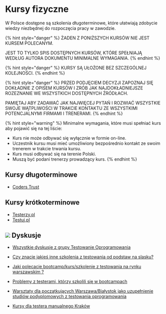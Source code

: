 # Kursy fizyczne

W Polsce dostępne są szkolenia długoterminowe, które ułatwiają zdobycie wiedzy niezbędnej do rozpoczęcia pracy w zawodzie.

{% hint style="danger" %}
ŻADEN Z PONIŻSZYCH KURSÓW NIE JEST KURSEM POLECANYM.

JEST TO TYLKO SPIS DOSTĘPNYCH KURSÓW, KTÓRE SPEŁNIAJĄ WEDŁUG AUTORA DOKUMENTU MINIMALNE WYMAGANIA.
{% endhint %}

{% hint style="danger" %}
KURSY SĄ UŁOŻONE BEZ SZCZEGÓLNEJ KOLEJNOŚCI.
{% endhint %}

{% hint style="danger" %}
PRZED PODJĘCIEM DECYZJI ZAPOZNAJ SIĘ DOKŁADNIE Z OPISEM KURSÓW I ZRÓB JAK NAJDOKŁADNIEJSZE ROZEZNANIE WE WSZYSTKICH DOSTĘPNYCH ŹRÓDŁACH.

PAMIĘTAJ ABY ZADAWAĆ JAK NAJWIĘCEJ PYTAŃ I ROZWIAĆ WSZYSTKIE SWOJE WĄTPLIWOŚCI W TRAKCIE KONTAKTU ZE WSZYSTKIMI POTENCJALNYMI FIRMAMI I TRENERAMI.
{% endhint %}

{% hint style="warning" %}
Minimalne wymagania, które musi spełniać kurs aby pojawić się na tej liście:

* Kurs nie może odbywać się wyłącznie w formie on-line.
* Uczestnik kursu musi mieć umożliwiony bezpośrednio kontakt ze swoim trenerem w trakcie trwania kursu.
* Kurs musi odbywać się na terenie Polski.
* Muszą być podani trenerzy prowadzący kurs.
{% endhint %}

## Kursy długoterminowe

* [Coders Trust](https://coderstrust.pl/kurs-tester/)

## Kursy krótkoterminowe

* [Testerzy.pl](http://szkolenia.testerzy.pl/praktyka-testowania/zawod-tester)
* [Testuj.pl](https://testuj.pl/lista-szkolen)

## ![](.gitbook/assets/icons8-facebook-50%20%282%29.png) Dyskusje

* [Wszystkie dyskusje z grupy Testowanie Oprogramowania](https://www.facebook.com/groups/141683635854223/post_tags/?post_tag_id=1765193666836537%20)



* [Czy znacie jakieś inne szkolenia z testowania od podstaw na slasku?](https://www.facebook.com/groups/TestowanieOprogramowania/permalink/1819919381363965/)
* [Jaki polecacie bootcamp/kurs/szkolenie z testowania na rynku warszawskim ?](https://www.facebook.com/groups/TestowanieOprogramowania/permalink/2007149499307618/)
* [Problemy z testerami, którzy szkolili się w bootcampach](https://www.facebook.com/groups/TestowanieOprogramowania/permalink/2018886294800605/)
* [Warsztaty dla początkujących Warszawa/Białystok jako uzupełnienie studiów podyplomowych z testowania oprogramowania](https://www.facebook.com/groups/TestowanieOprogramowania/permalink/2278666938822538/)
* [Kursy dla testera manualnego Kraków](https://www.facebook.com/groups/TestowanieOprogramowania/permalink/2259495144073051/)

